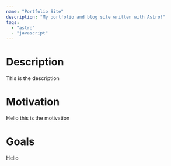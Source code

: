 ```yaml
---
name: "Portfolio Site"
description: "My portfolio and blog site written with Astro!"
tags:
  - "astro"
  - "javascript"
---
```


# Description

This is the description

# Motivation

Hello this is the motivation

# Goals

Hello
